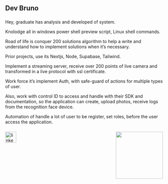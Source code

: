 <h2 align="left">Dev Bruno</h2>

###
Hey, graduate has analysis and developed of system.

Knolodge all in windows power shell preview script, Linux shell commands.

Road of life is conquer 200 solutions algorithm to help a write and understand how to implement solutions when it’s necessary.

Prior projects, use its Nextjs, Node, Supabase, Tailwind.

Implement a streaming server, receive over 200 points of live camera and transformed in a live protocol with ssl certificate.

Work force it’s implement Auth, with safe-guard of actions for multiple types of user.

Also, work with control ID to access and handle with their SDK and documentation, so the application can create, upload photos, receive logs from the recognition face device.

Automation of handle a lot of user to be register, set roles, before the user access the application.

###

<img align="right" height="150" src="https://avatars.githubusercontent.com/u/47322135?v=4"  />

###


###

<div align="left">
  <a href="https://www.linkedin.com/in/brunofpedraca/" target="_blank">
    <img src="https://img.shields.io/static/v1?message=LinkedIn&logo=linkedin&label=&color=0077B5&logoColor=white&labelColor=&style=for-the-badge" height="35" alt="linkedin logo"  />
  </a>
</div>



